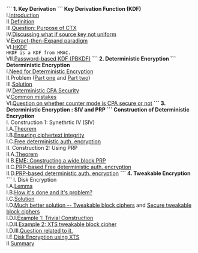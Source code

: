 <b>
```
1. Key Derivation
```
</b>
<b>Key Derivation Function (KDF)</b><br>
I.<a href="http://geekresearchlab.net/coursera/crypto1/key-1.jpg">Introduction</a><br>
II.<a href="http://geekresearchlab.net/coursera/crypto1/key-2.jpg">Definition</a><br>
III.<a href="http://geekresearchlab.net/coursera/crypto1/key-3.jpg">Question: Purpose of CTX</a><br>
IV.<a href="http://geekresearchlab.net/coursera/crypto1/key-4.jpg">Discussing what if source key not uniform</a><br>
V.<a href="http://geekresearchlab.net/coursera/crypto1/key-5.jpg">Extract-then-Expand paradigm</a><br>
VI.<a href="http://geekresearchlab.net/coursera/crypto1/key-6.jpg">HKDF</a><br>
<code>HKDF is a KDF from HMAC.</code><br>
VII.<a href="http://geekresearchlab.net/coursera/crypto1/key-7.jpg">Password-based KDF (PBKDF)</a>
<b>
```
2. Deterministic Encryption
```
</b>
<b>Deterministic Encryption</b><br>
I.<a href="http://geekresearchlab.net/coursera/crypto1/det-1.jpg">Need for Deterministic Encryption</a><br>
II.Problem (<a href="http://geekresearchlab.net/coursera/crypto1/det-2.jpg">Part one</a> and 
<a href="http://geekresearchlab.net/coursera/crypto1/det-2-1.jpg">Part two</a>)<br>
III.<a href="http://geekresearchlab.net/coursera/crypto1/det-3.jpg">Solution</a><br>
IV.<a href="http://geekresearchlab.net/coursera/crypto1/det-4.jpg">Deterministic CPA Security</a><br>
V.<a href="http://geekresearchlab.net/coursera/crypto1/det-5.jpg">Common mistakes</a><br>
VI.<a href="http://geekresearchlab.net/coursera/crypto1/det-6.jpg">Question on whether counter mode is CPA secure or not</a>
<b>
```
3. Deterministic Encryption : SIV and PRP
```
Construction of Deterministic Encryption <br></b>
I. Construction 1: Synethrtic IV (SIV) <br>
I.A.<a href="http://geekresearchlab.net/coursera/crypto1/11-1.jpg">Theorem</a><br>
I.B.<a href="http://geekresearchlab.net/coursera/crypto1/11-2.jpg">Ensuring ciphertext integrity</a><br>
I.C.<a href="http://geekresearchlab.net/coursera/crypto1/11-3.jpg">Free deterministic auth. encryption</a><br>
II. Construction 2: Using PRP <br>
II.A.<a href="http://geekresearchlab.net/coursera/crypto1/11-4.jpg">Theorem</a><br>
II.B.<a href="http://geekresearchlab.net/coursera/crypto1/11-5.jpg">EME: Constructing a wide block PRP</a><br>
II.C.<a href="http://geekresearchlab.net/coursera/crypto1/11-6.jpg">PRP-based Free deterministic auth. encryption</a><br>
II.D.<a href="http://geekresearchlab.net/coursera/crypto1/11-7.jpg">PRP-based deterministic auth. encryption</a>
<b>
```
4. Tweakable Encryption
```
</b>
I. Disk Encryption<br>
I.A.<a href="http://geekresearchlab.net/coursera/crypto1/tweak-1.jpg">Lemma</a><br>
I.B.<a href="http://geekresearchlab.net/coursera/crypto1/tweak-2.jpg">How it's done and it's problem?</a><br>
I.C.<a href="http://geekresearchlab.net/coursera/crypto1/tweak-3.jpg">Solution</a><br>
I.D.<a href="http://geekresearchlab.net/coursera/crypto1/tweak-4.jpg">Much better solution -- Tweakable block ciphers</a> and 
<a href="http://geekresearchlab.net/coursera/crypto1/tweak-5.jpg">Secure tweakable block ciphers</a><br>
I.D.I.<a href="http://geekresearchlab.net/coursera/crypto1/tweak-6.jpg">Example 1: Trivial Construction</a><br>
I.D.II.<a href="http://geekresearchlab.net/coursera/crypto1/tweak-7.jpg">Example 2: XTS tweakable block cipher</a><br>
I.D.III.<a href="http://geekresearchlab.net/coursera/crypto1/tweak-8.jpg">Question related to it.</a><br>
I.E.<a href="http://geekresearchlab.net/coursera/crypto1/tweak-9.jpg">Disk Encryption using XTS</a><br>
II.<a href="http://geekresearchlab.net/coursera/crypto1/tweak-10.jpg">Summary</a>
